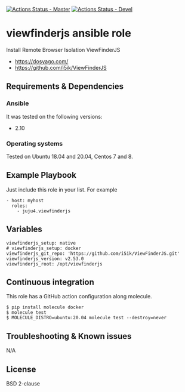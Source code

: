 [![Actions Status - Master](https://github.com/juju4/ansible-viewfinderjs/workflows/AnsibleCI/badge.svg)](https://github.com/juju4/ansible-viewfinderjs/actions?query=branch%3Amaster)
[![Actions Status - Devel](https://github.com/juju4/ansible-viewfinderjs/workflows/AnsibleCI/badge.svg?branch=devel)](https://github.com/juju4/ansible-viewfinderjs/actions?query=branch%3Adevel)

# viewfinderjs ansible role

Install Remote Browser Isolation ViewFinderJS

* https://dosyago.com/
* https://github.com/i5ik/ViewFinderJS

## Requirements & Dependencies

### Ansible
It was tested on the following versions:
 * 2.10

### Operating systems

Tested on Ubuntu 18.04 and 20.04, Centos 7 and 8.

## Example Playbook

Just include this role in your list.
For example

```
- host: myhost
  roles:
    - juju4.viewfinderjs
```

## Variables

```
viewfinderjs_setup: native
# viewfinderjs_setup: docker
viewfinderjs_git_repo: 'https://github.com/i5ik/ViewFinderJS.git'
viewfinderjs_version: v2.53.0
viewfinderjs_root: /opt/viewfinderjs
```

## Continuous integration

This role has a GitHub action configuration along molecule.

```
$ pip install molecule docker
$ molecule test
$ MOLECULE_DISTRO=ubuntu:20.04 molecule test --destroy=never
```

## Troubleshooting & Known issues

N/A

## License

BSD 2-clause
